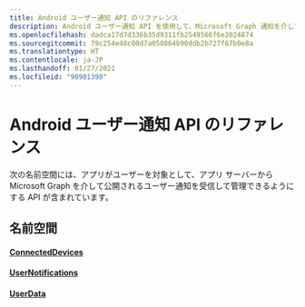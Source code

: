 ```yaml
---
title: Android ユーザー通知 API のリファレンス
description: Android ユーザー通知 API を使用して、Microsoft Graph 通知を介してアプリ サーバーによって公開されたユーザー通知を受信および管理します。
ms.openlocfilehash: dadca17d7d336b35d9311fb2549566f6e2024874
ms.sourcegitcommit: 79c254e48c00d7a050864b90ddb2b727f67b0e8a
ms.translationtype: HT
ms.contentlocale: ja-JP
ms.lasthandoff: 01/27/2021
ms.locfileid: "98901390"
---
```

# <a name="android-user-notifications-api-reference"></a>Android ユーザー通知 API のリファレンス

次の名前空間には、アプリがユーザーを対象として、アプリ サーバーから Microsoft Graph を介して公開されるユーザー通知を受信して管理できるようにする API が含まれています。 

## <a name="namespaces"></a>名前空間

#### <a name="connecteddevices"></a>[ConnectedDevices](/java/api/com.microsoft.connecteddevices)
#### <a name="usernotifications"></a>[UserNotifications]( https://docs.microsoft.com/java/api/com.microsoft.connecteddevices.usernotifications)
#### <a name="userdata"></a>[UserData](/java/api/com.microsoft.connecteddevices.userdata)